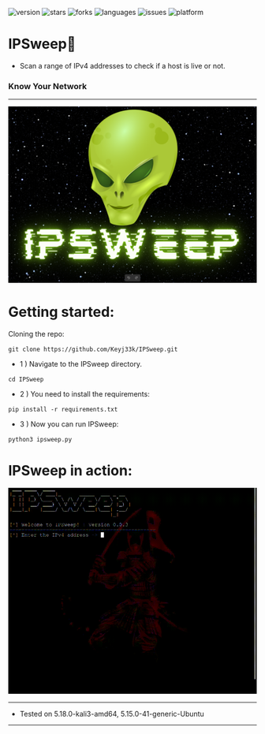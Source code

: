 ![version](https://img.shields.io/badge/Version-0.0.3-informational?style=flat&logo=&logoColor=white&color=red) ![stars](https://img.shields.io/github/stars/Keyj33k/IPSweep?style=social) ![forks](https://img.shields.io/github/forks/Keyj33k/IPSweep?label=Forks&logo=&logoColor=white&color=blue) ![languages](https://img.shields.io/github/languages/count/Keyj33k/IPSweep?style=social&logo=&logoColor=white&color=blue) ![issues](https://img.shields.io/github/last-commit/Keyj33k/IPSweep?style=flat&logo=&logoColor=white&color=blue) ![platform](https://img.shields.io/badge/Platform-Linux-informational?style=flat&logo=&logoColor=white&color=green) 

# IPSweep:snake: 

- Scan a range of IPv4 addresses to check if a host is live or not.

### Know Your Network

---

![banner](https://github.com/Keyj33k/IPSweep/blob/main/img/ipswban.png?raw=true)

# Getting started:

Cloning the repo:
```
git clone https://github.com/Keyj33k/IPSweep.git
```

- 1 ) Navigate to the IPSweep directory.
```
cd IPSweep
```

- 2 ) You need to install the requirements:
```
pip install -r requirements.txt
```

- 3 ) Now you can run IPSweep:
```
python3 ipsweep.py 
```

# IPSweep in action:
<img src="https://github.com/Keyj33k/IPSweep/blob/main/img/ipsdem.gif?raw=true"/>

---
  
- Tested on 5.18.0-kali3-amd64, 5.15.0-41-generic-Ubuntu
  
---



